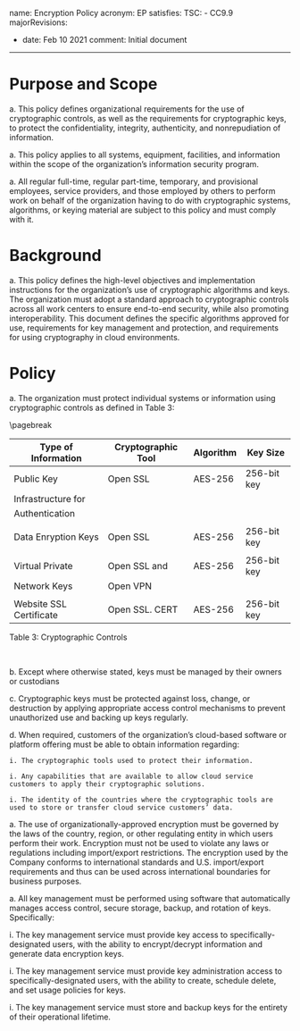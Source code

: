 name: Encryption Policy
acronym: EP
satisfies:
  TSC:
    - CC9.9
majorRevisions:
  - date: Feb 10 2021
    comment: Initial document
---
# Purpose and Scope

a. This policy defines organizational requirements for the use of cryptographic controls, as well as the requirements for cryptographic keys, to protect the confidentiality, integrity, authenticity, and nonrepudiation of information.

a. This policy applies to all systems, equipment, facilities, and information within the scope of the organization’s information security program.

a. All regular full-time, regular part-time, temporary, and provisional employees, service providers, and those employed by others to perform work on behalf of the organization having to do with cryptographic systems, algorithms, or keying material are subject to this policy and must comply with it.

# Background

a. This policy defines the high-level objectives and implementation instructions for the organization’s use of cryptographic algorithms and keys. The organization must adopt a standard approach to cryptographic controls across all work centers to ensure end-to-end security, while also promoting interoperability. This document defines the specific algorithms approved for use, requirements for key management and protection, and requirements for using cryptography in cloud environments.

# Policy

a. The organization must protect individual systems or information using cryptographic controls as defined in Table 3: 

\pagebreak 

**Type of Information** | **Cryptographic Tool** | **Algorithm** | **Key Size**
--- | --- | --- | ---
Public Key | Open SSL | AES-256 | 256-bit key
Infrastructure for | | | | 
Authentication | | | |
| | | |
Data Enryption Keys| Open SSL | AES-256 | 256-bit key
| | | |
Virtual Private | Open SSL and | AES-256 | 256-bit key
Network Keys | Open VPN | | |
| | | |
Website SSL Certificate | Open SSL. CERT | AES-256 | 256-bit key

Table 3: Cryptographic Controls 

&nbsp;

b. Except where otherwise stated, keys must be managed by their owners or custodians

c. Cryptographic keys must be protected against loss, change, or destruction by applying appropriate access control mechanisms to prevent unauthorized use and backing up keys regularly.

d. When required, customers of the organization’s cloud-based software or platform offering must be able to obtain information regarding:

    i. The cryptographic tools used to protect their information.

    i. Any capabilities that are available to allow cloud service customers to apply their cryptographic solutions.

    i. The identity of the countries where the cryptographic tools are used to store or transfer cloud service customers’ data.

a. The use of organizationally-approved encryption must be governed by the laws of the country, region, or other regulating entity in which users perform their work. Encryption must not be used to violate any laws or regulations including import/export restrictions. The encryption used by the Company conforms to international standards and U.S. import/export requirements and thus can be used across international boundaries for business purposes.

a. All key management must be performed using software that automatically manages access control, secure storage, backup, and rotation of keys. Specifically:

  i. The key management service must provide key access to specifically-designated users, with the ability to encrypt/decrypt information and generate data encryption keys.

  i. The key management service must provide key administration access to specifically-designated users, with the ability to create, schedule delete, and set usage policies for keys.

  i. The key management service must store and backup keys for the entirety of their operational lifetime.


